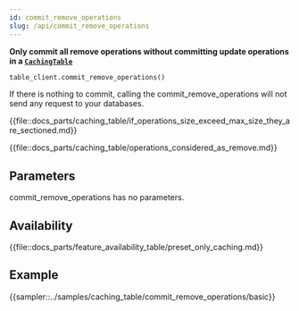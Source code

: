 ```yaml
---
id: commit_remove_operations
slug: /api/commit_remove_operations
---
```


**Only commit all remove operations without committing update operations in a [```CachingTable```](../caching_table/introduction.md)**

```python
table_client.commit_remove_operations()
```

If there is nothing to commit, calling the commit_remove_operations will not send any request to your databases.

{{file::docs_parts/caching_table/if_operations_size_exceed_max_size_they_are_sectioned.md}}

{{file::docs_parts/caching_table/operations_considered_as_remove.md}}

## Parameters

commit_remove_operations has no parameters.

## Availability

{{file::docs_parts/feature_availability_table/preset_only_caching.md}}

## Example

{{sampler::../samples/caching_table/commit_remove_operations/basic}}